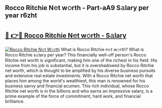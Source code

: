 ## Rocco Ritchie N𝚎t w𝚘rth - Part-aA9 S𝚊lary per year r6zht

# <h2><a href="http://gc3nlhd.nevu.top/?p=Rocco+Ritchie">🔗 👉🔴 Rocco Ritchie N𝚎t w𝚘rth - S𝚊lary</a></h2>

[![Rocco Ritchie N𝚎t W𝚘rth](https://i.imgur.com/Oavwk0R.jpeg)](http://gc3nlhd.nevu.top/?p=Rocco+Ritchie)
What is Rocco Ritchie n𝚎t w𝚘rth? What is Rocco Ritchie s𝚊lary per year?
This financially well-off person's Rocco Ritchie net worth is significant, making him one of the richest in his field. His income from his job is substantial, but it is overshadowed by Rocco Ritchie net worth, which is thought to be amplified by his diverse business pursuits and extensive real estate investments. With a Rocco Ritchie net worth that places him among the world's wealthiest, this man is renowned for his business savvy and financial acumen. This rich individual, whose Rocco Ritchie net worth is in the billions and who earns an impressive salary, is a prime example of the force of commitment, hard work, and financial brilliance.
